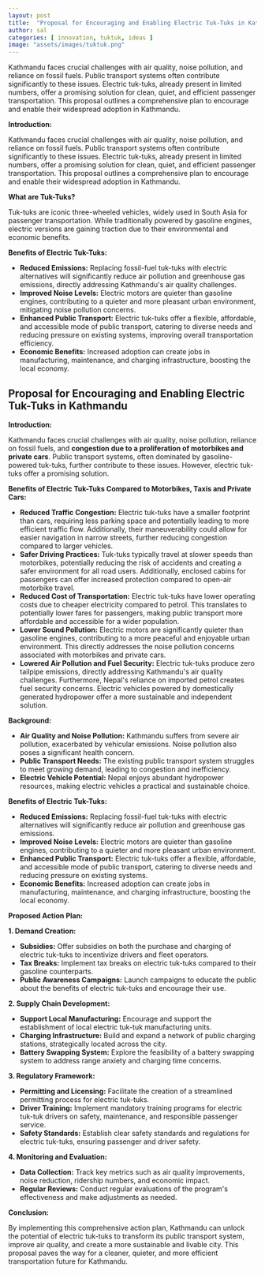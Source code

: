 ```yaml
---
layout: post
title:  "Proposal for Encouraging and Enabling Electric Tuk-Tuks in Kathmandu"
author: sal
categories: [ innovation, tuktuk, ideas ]
image: "assets/images/tuktuk.png"
---
```


Kathmandu faces crucial challenges with air quality, noise pollution, and reliance on fossil fuels. Public transport systems often contribute significantly to these issues. Electric tuk-tuks, already present in limited numbers, offer a promising solution for clean, quiet, and efficient passenger transportation. This proposal outlines a comprehensive plan to encourage and enable their widespread adoption in Kathmandu.


**Introduction:**

Kathmandu faces crucial challenges with air quality, noise pollution, and reliance on fossil fuels. Public transport systems often contribute significantly to these issues. Electric tuk-tuks, already present in limited numbers, offer a promising solution for clean, quiet, and efficient passenger transportation. This proposal outlines a comprehensive plan to encourage and enable their widespread adoption in Kathmandu.

**What are Tuk-Tuks?**

Tuk-tuks are iconic three-wheeled vehicles, widely used in South Asia for passenger transportation. While traditionally powered by gasoline engines, electric versions are gaining traction due to their environmental and economic benefits.

**Benefits of Electric Tuk-Tuks:**

* **Reduced Emissions:** Replacing fossil-fuel tuk-tuks with electric alternatives will significantly reduce air pollution and greenhouse gas emissions, directly addressing Kathmandu's air quality challenges.
* **Improved Noise Levels:** Electric motors are quieter than gasoline engines, contributing to a quieter and more pleasant urban environment, mitigating noise pollution concerns.
* **Enhanced Public Transport:** Electric tuk-tuks offer a flexible, affordable, and accessible mode of public transport, catering to diverse needs and reducing pressure on existing systems, improving overall transportation efficiency.
* **Economic Benefits:** Increased adoption can create jobs in manufacturing, maintenance, and charging infrastructure, boosting the local economy.


## Proposal for Encouraging and Enabling Electric Tuk-Tuks in Kathmandu

**Introduction:**

Kathmandu faces crucial challenges with air quality, noise pollution, reliance on fossil fuels, and **congestion due to a proliferation of motorbikes and private cars**. Public transport systems, often dominated by gasoline-powered tuk-tuks, further contribute to these issues. However, electric tuk-tuks offer a promising solution.

**Benefits of Electric Tuk-Tuks Compared to Motorbikes, Taxis and Private Cars:**

* **Reduced Traffic Congestion:** Electric tuk-tuks have a smaller footprint than cars, requiring less parking space and potentially leading to more efficient traffic flow. Additionally, their maneuverability could allow for easier navigation in narrow streets, further reducing congestion compared to larger vehicles.
* **Safer Driving Practices:** Tuk-tuks typically travel at slower speeds than motorbikes, potentially reducing the risk of accidents and creating a safer environment for all road users. Additionally, enclosed cabins for passengers can offer increased protection compared to open-air motorbike travel.
* **Reduced Cost of Transportation:** Electric tuk-tuks have lower operating costs due to cheaper electricity compared to petrol. This translates to potentially lower fares for passengers, making public transport more affordable and accessible for a wider population.
* **Lower Sound Pollution:** Electric motors are significantly quieter than gasoline engines, contributing to a more peaceful and enjoyable urban environment. This directly addresses the noise pollution concerns associated with motorbikes and private cars.
* **Lowered Air Pollution and Fuel Security:** Electric tuk-tuks produce zero tailpipe emissions, directly addressing Kathmandu's air quality challenges. Furthermore, Nepal's reliance on imported petrol creates fuel security concerns. Electric vehicles powered by domestically generated hydropower offer a more sustainable and independent solution.

**Background:**

* **Air Quality and Noise Pollution:** Kathmandu suffers from severe air pollution, exacerbated by vehicular emissions. Noise pollution also poses a significant health concern.
* **Public Transport Needs:** The existing public transport system struggles to meet growing demand, leading to congestion and inefficiency.
* **Electric Vehicle Potential:** Nepal enjoys abundant hydropower resources, making electric vehicles a practical and sustainable choice.

**Benefits of Electric Tuk-Tuks:**

* **Reduced Emissions:** Replacing fossil-fuel tuk-tuks with electric alternatives will significantly reduce air pollution and greenhouse gas emissions.
* **Improved Noise Levels:** Electric motors are quieter than gasoline engines, contributing to a quieter and more pleasant urban environment.
* **Enhanced Public Transport:** Electric tuk-tuks offer a flexible, affordable, and accessible mode of public transport, catering to diverse needs and reducing pressure on existing systems.
* **Economic Benefits:** Increased adoption can create jobs in manufacturing, maintenance, and charging infrastructure, boosting the local economy.

**Proposed Action Plan:**

**1. Demand Creation:**

* **Subsidies:** Offer subsidies on both the purchase and charging of electric tuk-tuks to incentivize drivers and fleet operators.
* **Tax Breaks:** Implement tax breaks on electric tuk-tuks compared to their gasoline counterparts.
* **Public Awareness Campaigns:** Launch campaigns to educate the public about the benefits of electric tuk-tuks and encourage their use.

**2. Supply Chain Development:**

* **Support Local Manufacturing:** Encourage and support the establishment of local electric tuk-tuk manufacturing units.
* **Charging Infrastructure:** Build and expand a network of public charging stations, strategically located across the city.
* **Battery Swapping System:** Explore the feasibility of a battery swapping system to address range anxiety and charging time concerns.

**3. Regulatory Framework:**

* **Permitting and Licensing:** Facilitate the creation of a streamlined permitting process for electric tuk-tuks.
* **Driver Training:** Implement mandatory training programs for electric tuk-tuk drivers on safety, maintenance, and responsible passenger service.
* **Safety Standards:** Establish clear safety standards and regulations for electric tuk-tuks, ensuring passenger and driver safety.

**4. Monitoring and Evaluation:**

* **Data Collection:** Track key metrics such as air quality improvements, noise reduction, ridership numbers, and economic impact.
* **Regular Reviews:** Conduct regular evaluations of the program's effectiveness and make adjustments as needed.

**Conclusion:**

By implementing this comprehensive action plan, Kathmandu can unlock the potential of electric tuk-tuks to transform its public transport system, improve air quality, and create a more sustainable and livable city. This proposal paves the way for a cleaner, quieter, and more efficient transportation future for Kathmandu.




